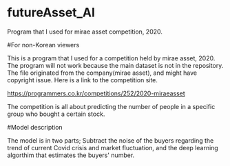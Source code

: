 # futureAsset_AI
Program that I used for mirae asset competition, 2020.


#For non-Korean viewers

This is a program that I used for a competition held by mirae asset, 2020.
The program will not work because the main dataset is not in the repository.
The file originated from the company(mirae asset), and might have copyright issue.
Here is a link to the competition site.

https://programmers.co.kr/competitions/252/2020-miraeasset

The competition is all about predicting the number of people in a specific group who bought a certain stock.

#Model description

The model is in two parts; Subtract the noise of the buyers regarding the trend of current Covid crisis and market fluctuation, and the deep learning algorthim 
that estimates the buyers' number.

